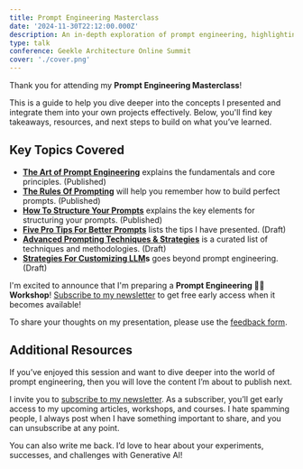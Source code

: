 ```yaml
---
title: Prompt Engineering Masterclass
date: '2024-11-30T22:12:00.000Z'
description: An in-depth exploration of prompt engineering, highlighting its significance in effectively utilizing AI and Large Language Models for various applications.
type: talk
conference: Geekle Architecture Online Summit
cover: './cover.png'
---
```


Thank you for attending my **Prompt Engineering Masterclass**!

This is a guide to help you dive deeper into the concepts I presented and integrate them into your own projects effectively. Below, you'll find key takeaways, resources, and next steps to build on what you’ve learned.

## Key Topics Covered

- **[The Art of Prompt Engineering](/the-art-of-prompt-engineering)** explains the fundamentals and core principles. (Published)
- **[The Rules Of Prompting](/the-rules-of-prompting)** will help you remember how to build perfect prompts. (Published)
- **[How To Structure Your Prompts](/how-to-structure-your-prompts)** explains the key elements for structuring your prompts. (Published)
- **[Five Pro Tips For Better Prompts](https://nicotsou.notion.site/Five-Pro-Tips-For-Better-Prompts-14dc0bf2287080f280c4f0f4f7029351?pvs=73)** lists the tips I have presented. (Draft)
- **[Advanced Prompting Techniques & Strategies](https://nicotsou.notion.site/Advanced-Prompting-Techniques-Strategies-14dc0bf22870800ebcd3f7e1520be61d)** is a curated list of techniques and methodologies. (Draft)
- **[Strategies For Customizing LLM](https://nicotsou.notion.site/Strategies-For-Customizing-LLMs-14dc0bf2287080fab33fe8f58b6a4862)s** goes beyond prompt engineering. (Draft)

I'm excited to announce that I'm preparing a **Prompt Engineering 👩‍💻 Workshop**! [Subscribe to my newsletter](https://fantastic-crafter-6730.kit.com/88d8f79c35) to get free early access when it becomes available!

To share your thoughts on my presentation, please use the [feedback form](https://nicotsou.notion.site/14fc0bf2287080d3983cd02c4a91e845?pvs=105).

## Additional Resources

If you’ve enjoyed this session and want to dive deeper into the world of prompt engineering, then you will love the content I’m about to publish next.

I invite you to [subscribe to my newsletter](https://fantastic-crafter-6730.kit.com/88d8f79c35). As a subscriber, you’ll get early access to my upcoming articles, workshops, and courses. I hate spamming people, I always post when I have something important to share, and you can unsubscribe at any point.

You can also write me back. I’d love to hear about your experiments, successes, and challenges with Generative AI!
